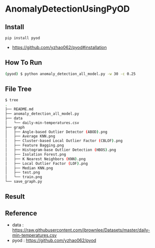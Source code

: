 # AnomalyDetectionUsingPyOD

## Install 
```bash
pip install pyod
```
* https://github.com/yzhao062/pyod#installation

## How To Run 
```bash
(pyod) $ python anomaly_detection_all_model.py -w 30 -c 0.25
```

## File Tree
```bash 
$ tree
.
├── README.md
├── anomaly_detection_all_model.py
├── data
│   └── daily-min-temperatures.csv
├── graph
│   ├── Angle-based Outlier Detector (ABOD).png
│   ├── Average KNN.png
│   ├── Cluster-based Local Outlier Factor (CBLOF).png
│   ├── Feature Bagging.png
│   ├── Histogram-base Outlier Detection (HBOS).png
│   ├── Isolation Forest.png
│   ├── K Nearest Neighbors (KNN).png
│   ├── Local Outlier Factor (LOF).png
│   ├── Median KNN.png
│   ├── test.png
│   └── train.png
└── save_graph.py
```

## Result

## Reference 
* data : https://raw.githubusercontent.com/jbrownlee/Datasets/master/daily-min-temperatures.csv
* pyod : https://github.com/yzhao062/pyod
